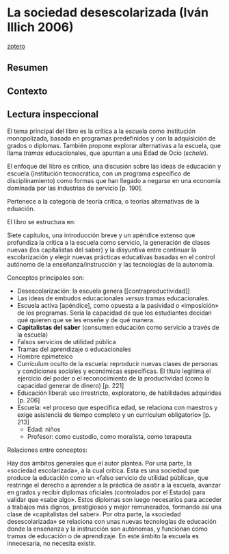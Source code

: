# La sociedad desescolarizada (Iván Illich 2006)
[zotero](zotero://select/items/@illich2006a)

## Resumen


## Contexto

## Lectura inspeccional
<!--Basado en: el título, prefacio, contraportada, epígrafe, solapa-->

El tema principal del libro es la crítica a la escuela como institución monopolizada, basada en programas predefinidos y con la adquisición de grados o diplomas. También propone explorar alternativas a la escuela, que llama *tramas* educacionales, que apuntan a una Edad de Ocio (*schole*).

El enfoque del libro es crítico, una discusión sobre las ideas de educación y escuela (institución tecnocrática, con un programa específico de disciplinamiento) como formas que han llegado a negarse en una economía dominada por las industrias de servicio [p. 190].

Pertenece a la categoría de teoría crítica, o teorías alternativas de la eduación.

<!--Basado en: la tabla de contenido, índices, apéndices-->
El libro se estructura en:

Siete capítulos, una introducción breve y un apéndice extenso que profundiza la crítica a la escuela como servicio, la generación de clases nuevas (los capitalistas del saber) y la disyuntiva entre continuar la escolarización y elegir nuevas prácticas educativas basadas en el control autónomo de la enseñanza/instrucción y las tecnologías de la autonomía.

Conceptos principales son:

- Desescolarización: la escuela genera [[contraproductividad]]
- Las ideas de embudos educacionales *versus* tramas educacionales.
- Escuela activa [apéndice], como opuesta a la pasividad o «imposición» de los programas. Sería la capacidad de que los estudiantes decidan qué quieren que se les enseñe y de qué manera.
- **Capitalistas del saber** (consumen educación como servicio a través de la escuela)
- Falsos servicios de utilidad pública
- Tramas del aprendizaje o educacionales
- Hombre epimeteico
- Currículum oculto de la escuela: reproducir nuevas clases de personas y condiciones sociales y económicas específicas. El título legitima el ejercicio del poder o el reconocimiento de la productividad (como la capacidad generar de dinero) [p. 221]
- Educación liberal: uso irrestricto, exploratorio, de habilidades adquiridas [p. 206]
- Escuela: «el proceso que especifica edad, se relaciona con maestros y exige asistencia de tiempo completo y un currículum obligatorio» [p. 213]
    - Edad: niños
    - Profesor: como custodio, como moralista, como terapeuta

Relaciones entre conceptos:

Hay dos ámbitos generales que el autor plantea. Por una parte, la «sociedad escolarizada», a la cual critica. Esta es una sociedad que produce la educación como un «falso servicio de utilidad pública», que restringe el derecho a aprender a la práctica de asistir a la escuela, avanzar en grados y recibir diplomas oficiales (controlados por el Estado) para validar que «sabe algo». Estos diplomas son luego necesarios para acceder a trabajos más dignos, prestigiosos y mejor remunerados, formando así una clase de «capitalistas del saber». Por otra parte, la «sociedad desescolarizada» se relaciona con unas nuevas tecnologías de educación donde la enseñanza y la instrucción son autónomas, y funcionan como tramas de educación o de aprendizaje. En este ámbito la escuela es innecesaria, no necesita existir.

<!--Basado en: escaneo de páginas, lectura inicial de capítulos-->



<!--El libro me gustó / no me gustó porque-->

<!--Según la lectura rápida-->




